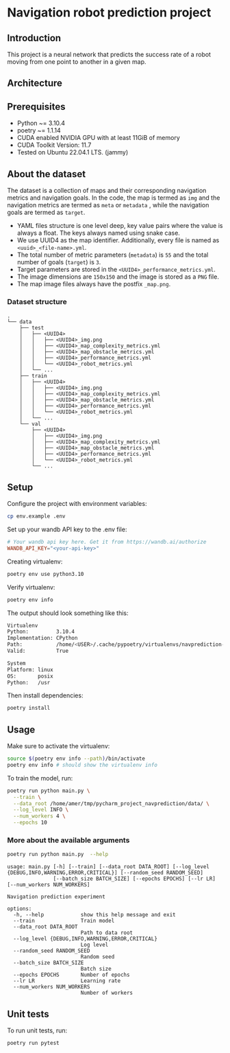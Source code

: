 # Navigation robot prediction project

## Introduction

This project is a neural network that predicts the success rate 
of a robot moving from one point to another in a given map.


## Architecture



## Prerequisites
- Python ~= 3.10.4
- poetry ~= 1.1.14
- CUDA enabled NVIDIA GPU with at least 11GiB of memory
- CUDA Toolkit Version: 11.7 
- Tested on Ubuntu 22.04.1 LTS. (jammy)

## About the dataset


The dataset is a collection of maps and their corresponding navigation metrics and navigation goals.
In the code, the map is termed as `img` and the navigation metrics are termed as `meta` or `metadata`
, while the navigation goals are termed as `target`.

- YAML files structure is one level deep, key value pairs where the value is always a float. The keys always named using snake case.
- We use UUID4 as the map identifier. Additionally, every file is named as `<uuid>_<file-name>.yml`.
- The total number of metric parameters (`metadata`) is `55` and the total number of goals (`target`) is `3`.
- Target parameters are stored in the `<UUID4>_performance_metrics.yml`.
- The image dimensions are `150x150` and the image is stored as a `PNG` file.
- The map image files always have the postfix `_map.png`. 

### Dataset structure

```
.
└── data
    ├── test
    │   ├── <UUID4>
    │   │   ├── <UUID4>_img.png
    │   │   ├── <UUID4>_map_complexity_metrics.yml
    │   │   ├── <UUID4>_map_obstacle_metrics.yml
    │   │   ├── <UUID4>_performance_metrics.yml
    │   │   └── <UUID4>_robot_metrics.yml
    │   └── ...
    ├── train
    │   ├── <UUID4>
    │   │   ├── <UUID4>_img.png
    │   │   ├── <UUID4>_map_complexity_metrics.yml
    │   │   ├── <UUID4>_map_obstacle_metrics.yml
    │   │   ├── <UUID4>_performance_metrics.yml
    │   │   └── <UUID4>_robot_metrics.yml
    │   └── ...
    └── val
        ├── <UUID4>
        │   ├── <UUID4>_img.png
        │   ├── <UUID4>_map_complexity_metrics.yml
        │   ├── <UUID4>_map_obstacle_metrics.yml
        │   ├── <UUID4>_performance_metrics.yml
        │   └── <UUID4>_robot_metrics.yml
        └── ...
```

## Setup

Configure the project with environment variables:

```bash
cp env.example .env
```

Set up your wandb API key to the .env file:

```toml
# Your wandb api key here. Get it from https://wandb.ai/authorize
WANDB_API_KEY="<your-api-key>"
```


Creating virtualenv:

```bash
poetry env use python3.10
```

Verify virtualenv:

```bash
poetry env info
```
The output should look something like this:

```bash
Virtualenv
Python:         3.10.4
Implementation: CPython
Path:           /home/<USER>/.cache/pypoetry/virtualenvs/navprediction-AuqfrZ_x-py3.10
Valid:          True

System
Platform: linux
OS:       posix
Python:   /usr
```

Then install dependencies:
    
```bash
poetry install
```

## Usage

Make sure to activate the virtualenv:

```bash
source $(poetry env info --path)/bin/activate
poetry env info # should show the virtualenv info
```

To train the model, run:

```bash
poetry run python main.py \
  --train \
  --data_root /home/amer/tmp/pycharm_project_navprediction/data/ \
  --log_level INFO \
  --num_workers 4 \
  --epochs 10
```

### More about the available arguments

```bash
poetry run python main.py  --help
```

```man
usage: main.py [-h] [--train] [--data_root DATA_ROOT] [--log_level {DEBUG,INFO,WARNING,ERROR,CRITICAL}] [--random_seed RANDOM_SEED]
               [--batch_size BATCH_SIZE] [--epochs EPOCHS] [--lr LR] [--num_workers NUM_WORKERS]

Navigation prediction experiment

options:
  -h, --help            show this help message and exit
  --train               Train model
  --data_root DATA_ROOT
                        Path to data root
  --log_level {DEBUG,INFO,WARNING,ERROR,CRITICAL}
                        Log level
  --random_seed RANDOM_SEED
                        Random seed
  --batch_size BATCH_SIZE
                        Batch size
  --epochs EPOCHS       Number of epochs
  --lr LR               Learning rate
  --num_workers NUM_WORKERS
                        Number of workers
```

## Unit tests

To run unit tests, run:

```bash
poetry run pytest
```
